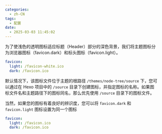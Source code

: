 ```yaml
---
categories:
  - zh-CN
tags:
  - 配置
date:
  - 2025-03-03 11:45:02
---
```


为了使浅色的透明图标适应标题（Header）部分的深色背景，我们将主题图标分为浏览器图标（favicon.dark）和标头图标（favicon.light）。

``` yml
favicon:
  light: /favicon-white.ico
  dark: /favicon.ico
```

默认情况下，该图标文件位于主题的根路径 `/themes/node-tree/source` 下，您可以通过在 Hexo 项目中的 `/source` 目录下创建图标，并指定图标的名称。如果图标文件名和主题路径下的图标同名，那么优先使用 `/source` 目录下的图标文件。

当然，如果您的图标有着良好的辨识度，您可以将 `favicon.dark` 和 `favicon.light` 图标设置为同一个图标

``` yml
favicon:
  light: /favicon.ico
  dark: /favicon.ico
```